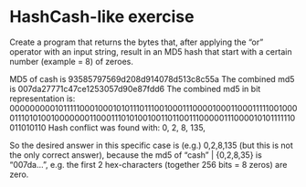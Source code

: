 # HashCash-like exercise

Create a program that returns the bytes that, after applying the “or” operator with an input string, result in an MD5 hash that start with a certain number (example = 8) of zeroes.
 
MD5 of cash is 93585797569d208d914078d513c8c55a
The combined md5 is 007da27771c47ce1253057d90e87fdd6
The combined md5 in bit representation is: 000000000101111100010001010111011100100011100001000110001111100100001110101001000000011000111010100100110110011100000111000010101111110011010110
Hash conflict was found with: 0, 2, 8, 135,
 
So the desired answer in this specific case is (e.g.) 0,2,8,135 (but this is not the only correct answer), because the md5 of “cash” | {0,2,8,35} is “007da…”, e.g. the first 2 hex-characters (together 256 bits = 8 zeros) are zero.